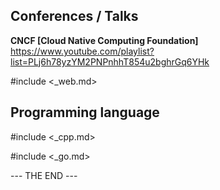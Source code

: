 ## Conferences / Talks

**CNCF [Cloud Native Computing Foundation]**  
https://www.youtube.com/playlist?list=PLj6h78yzYM2PNPnhhT854u2bghrGq6YHk

#include <_web.md>

## Programming language

#include <_cpp.md>

#include <_go.md>

--- THE END ---
